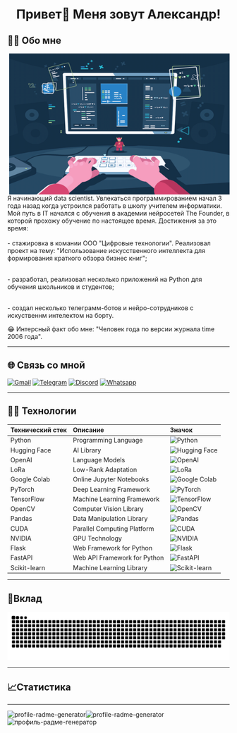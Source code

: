 ###

<h1 align="center">Привет👋 Меня зовут Александр!</h1>

###
## 👨‍💻 Обо мне
<img align="right" alt="GIF" src="https://github.com/AlexChek51/AlexChek51/blob/main/booting-up-developer-economy-how-tech-startups-are-helping-coders-build-and-test-software-faster.gif" width="500" height="320" />
Я начинающий data scientist. Увлекаться программированием начал 3 года назад когда устроился работать в школу учителем информатики. Мой путь в IT начался с обучения в академии нейросетей The Founder, в которой прохожу обучение по настоящее время. Достижения за это время:
<br><br>- стажировка в комании ООО "Цифровые технологии". Реализовал проект на тему: "Использование искусственного интеллекта для формирования краткого обзора бизнес книг";

<br>- разработал, реализовал несколько приложений на Python для обучения школьников и студентов;

<br>- создал несколько телеграмм-ботов и нейро-сотрудников с искуственнм интелектом на борту.</p>

😂 Интерсный факт обо мне: "Человек года по версии журнала time 2006 года".
___

## 🌐 Связь со мной

[![Gmail](https://img.shields.io/static/v1?message=Gmail&logo=gmail&label=&color=D14836&logoColor=white&labelColor=&style=for-the-badge)](sasha.checkulin@gmail.com)
[![Telegram](https://img.shields.io/static/v1?message=Telegram&logo=telegram&label=&color=30A0E0&logoColor=white&labelColor=&style=for-the-badge)](https://t.me/alalch)
[![Discord](https://img.shields.io/badge/Discord-%237289DA.svg?logo=discord&logoColor=white&labelColor=&style=for-the-badge)](https://discord.gg/marcus9503)
[![Whatsapp](https://img.shields.io/static/v1?message=Whatsapp&logo=whatsapp&label=&color=25D366&logoColor=white&labelColor=&style=for-the-badge)](https://wa.me/+79828076773)

___

## 🧑‍💻 Технологии

<div>

| Технический стек | Описание                      | Значок                                                                                              |
| :--------------- | :---------------------------- | :-------------------------------------------------------------------------------------------------- |
| Python           | Programming Language          | ![Python](https://img.shields.io/badge/Python-Programming%20Language-blue)                          |
| Hugging Face     | AI Library                    | ![Hugging Face](https://img.shields.io/badge/Hugging%20Face-AI%20Library-ff69b4)                    |
| OpenAI           | Language Models               | ![OpenAI](https://img.shields.io/badge/OpenAI-Language%20Models-00cc55)                             |
| LoRa             | Low-Rank Adaptation           | ![LoRa](https://img.shields.io/badge/LoRa-Fine%20Tuning-blue)                                       |
| Google Colab     | Online Jupyter Notebooks      | ![Google Colab](https://img.shields.io/badge/Google%20Colab-Notebooks-yellow)                       |
| PyTorch          | Deep Learning Framework       | ![PyTorch](https://img.shields.io/badge/PyTorch-Deep%20Learning-red)                                |
| TensorFlow       | Machine Learning Framework    | ![TensorFlow](https://img.shields.io/badge/TensorFlow-Machine%20Learning-blue)                      |
| OpenCV           | Computer Vision Library       | ![OpenCV](https://img.shields.io/badge/OpenCV-Computer%20Vision-brightgreen)                        |
| Pandas           | Data Manipulation Library     | ![Pandas](https://img.shields.io/badge/Pandas-Data%20Manipulation-blueviolet)                       |
| CUDA             | Parallel Computing Platform   | ![CUDA](https://img.shields.io/badge/CUDA-Parallel%20Computing-darkorange)                          |
| NVIDIA           | GPU Technology                | ![NVIDIA](https://img.shields.io/badge/NVIDIA-GPU%20Technology-76b900)                              |
| Flask            | Web Framework for Python      | ![Flask](https://img.shields.io/badge/Flask-Web%20Framework-yellow)                                 |
| FastAPI          | Web API Framework for Python  | ![FastAPI](https://img.shields.io/badge/FastAPI-Web%20API%20Framework-green)                        |
| Scikit-learn     | Machine Learning Library      | ![Scikit-learn](https://img.shields.io/badge/Scikit%20learn-Machine%20Learning-lightgreen)          |

</div>

___

## 🚩Вклад

![Snake animation Contribution Graph](https://raw.githubusercontent.com/happydeveloper0305/happydeveloper0305/output/github-contribution-grid-snake-dark.svg)
___

## 📈Статистика
___

<img align="left" height="auto" width={300} src="https://github-readme-stats.vercel.app/api?username=AlexChek51&show_icons=true&theme=dark&locale=en&hide_border=false" alt="profile-radme-generator" />


<img align="left" height="auto" width={300} src="https://github-readme-streak-stats.herokuapp.com/?user=AlexChek51&theme=dark&mode=weekly&hide_border=false&locale=en" alt="profile-radme-generator" />


<img align="left" height="auto" width={300} src="https://github-readme-stats.vercel.app/api/top-langs/?username=AlexChek51&theme=dark&hide_border=false" alt ="профиль-радме-генератор" />

